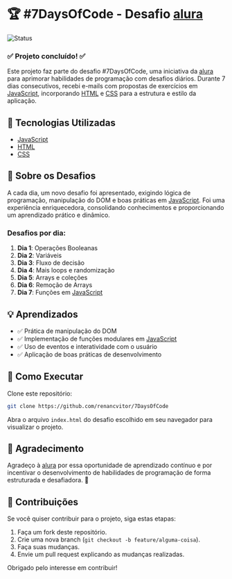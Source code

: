 # 🏆 #7DaysOfCode - Desafio [alura](https://www.alura.com.br) 
![Status](https://img.shields.io/badge/Status-Concluído-green)

### ✅ Projeto concluído! ✅

Este projeto faz parte do desafio #7DaysOfCode, uma iniciativa da [alura](https://www.alura.com.br) para aprimorar habilidades de programação com desafios diários. Durante 7 dias consecutivos, recebi e-mails com propostas de exercícios em [JavaScript](https://developer.mozilla.org/pt-BR/docs/Web/JavaScript), incorporando [HTML](https://developer.mozilla.org/pt-BR/docs/Web/HTML) e [CSS](https://developer.mozilla.org/pt-BR/docs/Web/CSS) para a estrutura e estilo da aplicação.

## 🚀 Tecnologias Utilizadas

- [JavaScript](https://developer.mozilla.org/pt-BR/docs/Web/JavaScript)
- [HTML](https://developer.mozilla.org/pt-BR/docs/Web/HTML)
- [CSS](https://developer.mozilla.org/pt-BR/docs/Web/CSS)

## 📌 Sobre os Desafios

A cada dia, um novo desafio foi apresentado, exigindo lógica de programação, manipulação do DOM e boas práticas em [JavaScript](https://developer.mozilla.org/pt-BR/docs/Web/JavaScript). Foi uma experiência enriquecedora, consolidando conhecimentos e proporcionando um aprendizado prático e dinâmico.

### Desafios por dia:

1. **Dia 1**: Operações Booleanas
2. **Dia 2**: Variáveis
3. **Dia 3**: Fluxo de decisão
4. **Dia 4**: Mais loops e randomização
5. **Dia 5**: Arrays e coleções
6. **Dia 6**: Remoção de Arrays
7. **Dia 7**: Funções em [JavaScript](https://developer.mozilla.org/pt-BR/docs/Web/JavaScript)

## 💡 Aprendizados

- ✅ Prática de manipulação do DOM
- ✅ Implementação de funções modulares em [JavaScript](https://developer.mozilla.org/pt-BR/docs/Web/JavaScript)
- ✅ Uso de eventos e interatividade com o usuário
- ✅ Aplicação de boas práticas de desenvolvimento

## 📝 Como Executar

Clone este repositório:

```bash
git clone https://github.com/renancvitor/7DaysOfCode
```
Abra o arquivo `index.html` do desafio escolhido em seu navegador para visualizar o projeto.

## 📢 Agradecimento

Agradeço à [alura](https://www.alura.com.br) por essa oportunidade de aprendizado contínuo e por incentivar o desenvolvimento de habilidades de programação de forma estruturada e desafiadora. 🚀

## 🤝 Contribuições

Se você quiser contribuir para o projeto, siga estas etapas:

1. Faça um fork deste repositório.
2. Crie uma nova branch (`git checkout -b feature/alguma-coisa`).
3. Faça suas mudanças.
4. Envie um pull request explicando as mudanças realizadas.

Obrigado pelo interesse em contribuir!
